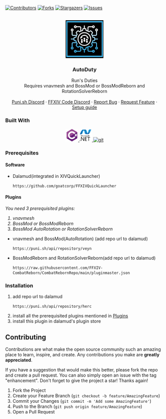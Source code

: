 <!-- Improved compatibility of back to top link: See: https://github.com/othneildrew/Best-README-Template/pull/73 -->
<a id="readme-top"></a>
<!--
*** Thanks for checking out the Best-README-Template. If you have a suggestion
*** that would make this better, please fork the repo and create a pull request
*** or simply open an issue with the tag "enhancement".
*** Don't forget to give the project a star!
*** Thanks again! Now go create something AMAZING! :D
-->



<!-- PROJECT SHIELDS -->
<!--
*** I'm using markdown "reference style" links for readability.
*** Reference links are enclosed in brackets [ ] instead of parentheses ( ).
*** See the bottom of this document for the declaration of the reference variables
*** for contributors-url, forks-url, etc. This is an optional, concise syntax you may use.
*** https://www.markdownguide.org/basic-syntax/#reference-style-links
-->
[![Contributors][contributors-shield]][contributors-url]
[![Forks][forks-shield]][forks-url]
[![Stargazers][stars-shield]][stars-url]
[![Issues][issues-shield]][issues-url]



<!-- PROJECT LOGO -->
<br />
<div align="center">
  <a href="https://github.com/ffxivcode/AutoDuty">
    <img src="./logo.png" alt="Logo" width="120" height="120">
  </a>

<h3 align="center"><b>AutoDuty</b></h3>

  <p align="center">
    Run's Duties <br /> Requires vnavmesh and BossMod or BossModReborn and RotationSolverReborn
    <br />
    <!--<a href="https://github.com/ffxivcode/AutoDuty"><strong>Explore the docs »</strong></a>
    <br />-->
    <br />
 <a href="https://discord.com/channels/1001823907193552978/1236757595738476725">Puni.sh Discord</a>
    ·
 <a href="https://discord.com/channels/1241050921732014090/1273374407653462017">FFXIV Code Discord</a>
    ·
    <a
    · href="https://github.com/ffxivcode/AutoDuty/issues/new?labels=bug&template=bug-report---.md">Report Bug</a>
    ·
    <a href="https://github.com/ffxivcode/AutoDuty/issues/new?labels=enhancement&template=feature-request---.md">Request Feature</a>
    ·
    <a href="https://discord.com/channels/1001823907193552978/1236757595738476725/1243059104528994334">Setup guide</a>
    
  </p>
</div>

<!-- ABOUT THE PROJECT
## About The Project
this is the place of showing screenshots of using this plugin

[![Product Name Screen Shot][product-screenshot]](https://example.com)

Here's a blank template to get started: To avoid retyping too much info. Do a search and replace with your text editor for the following: `ffxivcode`, `AutoDuty`, `twitter_handle`, `linkedin_username`, `email_client`, `email`, `project_title`, `project_description`

<p align="right">(<a href="#readme-top">back to top</a>)</p>
-->


### Built With

<p align = "center"><a href="https://www.w3schools.com/cs/" target="_blank" rel="noreferrer"> <img src="https://raw.githubusercontent.com/devicons/devicon/master/icons/csharp/csharp-original.svg" alt="csharp" width="40" height="40"/> </a>
<a href="https://dotnet.microsoft.com/" target="_blank" rel="noreferrer"> <img src="https://raw.githubusercontent.com/devicons/devicon/master/icons/dot-net/dot-net-original-wordmark.svg" alt="dotnet" width="40" height="40"/> </a>
<a href="https://git-scm.com/" target="_blank" rel="noreferrer"> <img src="https://www.vectorlogo.zone/logos/git-scm/git-scm-icon.svg" alt="git" width="40" height="40"/> </a></p>

<!-- GETTING STARTED
## Getting Started

this is the place to show how to use this plugin
but i haven't tried it yet so i leave it empty lol
-->

### Prerequisites
#### Software
* Dalamud(integrated in XIVQuickLauncher)
  ```
  https://github.com/goatcorp/FFXIVQuickLauncher
  ```
#### Plugins
<i> You need 3 prerequisited plugins:
1. vnavmesh
2. BossMod or BossModReborn
3. BossMod AutoRotation or RotationSolverReborn </i>

* vnavmesh and BossMod(AutoRotation) (add repo url to dalamud)
  ```
  https://puni.sh/api/repository/veyn
  ```

* BossModReborn and RotationSolverReborn(add repo url to dalamud)
  ```
  https://raw.githubusercontent.com/FFXIV-CombatReborn/CombatRebornRepo/main/pluginmaster.json
  ```

### Installation

1. add repo url to dalamud
   ```
   https://puni.sh/api/repository/herc
   ```
2. install all the prerequisited plugins mentioned in <a href="#plugins">Plugins</a>
3. install this plugin in dalamud's plugin store

<!-- CONTRIBUTING -->
## Contributing

Contributions are what make the open source community such an amazing place to learn, inspire, and create. Any contributions you make are **greatly appreciated**.

If you have a suggestion that would make this better, please fork the repo and create a pull request. You can also simply open an issue with the tag "enhancement".
Don't forget to give the project a star! Thanks again!

1. Fork the Project
2. Create your Feature Branch (`git checkout -b feature/AmazingFeature`)
3. Commit your Changes (`git commit -m 'Add some AmazingFeature'`)
4. Push to the Branch (`git push origin feature/AmazingFeature`)
5. Open a Pull Request

<!-- MARKDOWN LINKS & IMAGES -->
<!-- https://www.markdownguide.org/basic-syntax/#reference-style-links -->
[contributors-shield]: https://img.shields.io/github/contributors/ffxivcode/AutoDuty.svg?style=for-the-badge
[contributors-url]: https://github.com/ffxivcode/AutoDuty/graphs/contributors
[forks-shield]: https://img.shields.io/github/forks/ffxivcode/AutoDuty.svg?style=for-the-badge
[forks-url]: https://github.com/ffxivcode/AutoDuty/network/members
[stars-shield]: https://img.shields.io/github/stars/ffxivcode/AutoDuty.svg?style=for-the-badge
[stars-url]: https://github.com/ffxivcode/AutoDuty/stargazers
[issues-shield]: https://img.shields.io/github/issues/ffxivcode/AutoDuty.svg?style=for-the-badge
[issues-url]: https://github.com/ffxivcode/AutoDuty/issues
